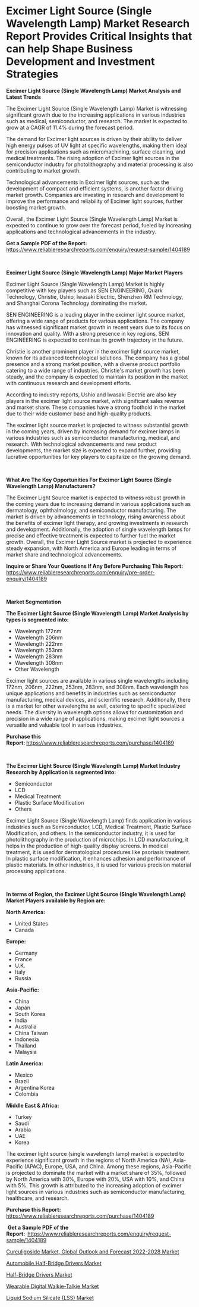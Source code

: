 <p><h1>Excimer Light Source (Single Wavelength Lamp) Market Research Report Provides Critical Insights that can help Shape Business Development and Investment Strategies</h1></p><p><strong>Excimer Light Source (Single Wavelength Lamp) Market Analysis and Latest Trends</strong></p>
<p><p>The Excimer Light Source (Single Wavelength Lamp) Market is witnessing significant growth due to the increasing applications in various industries such as medical, semiconductor, and research. The market is expected to grow at a CAGR of 11.4% during the forecast period. </p><p>The demand for Excimer light sources is driven by their ability to deliver high energy pulses of UV light at specific wavelengths, making them ideal for precision applications such as micromachining, surface cleaning, and medical treatments. The rising adoption of Excimer light sources in the semiconductor industry for photolithography and material processing is also contributing to market growth.</p><p>Technological advancements in Excimer light sources, such as the development of compact and efficient systems, is another factor driving market growth. Companies are investing in research and development to improve the performance and reliability of Excimer light sources, further boosting market growth.</p><p>Overall, the Excimer Light Source (Single Wavelength Lamp) Market is expected to continue to grow over the forecast period, fueled by increasing applications and technological advancements in the industry.</p></p>
<p><strong>Get a Sample PDF of the Report:&nbsp;</strong> <a href="https://www.reliableresearchreports.com/enquiry/request-sample/1404189">https://www.reliableresearchreports.com/enquiry/request-sample/1404189</a></p>
<p>&nbsp;</p>
<p><strong>Excimer Light Source (Single Wavelength Lamp) Major Market Players</strong></p>
<p><p>Excimer Light Source (Single Wavelength Lamp) Market is highly competitive with key players such as SEN ENGINEERING, Quark Technology, Christie, Ushio, Iwasaki Electric, Shenzhen RM Technology, and Shanghai Corona Technology dominating the market. </p><p>SEN ENGINEERING is a leading player in the excimer light source market, offering a wide range of products for various applications. The company has witnessed significant market growth in recent years due to its focus on innovation and quality. With a strong presence in key regions, SEN ENGINEERING is expected to continue its growth trajectory in the future.</p><p>Christie is another prominent player in the excimer light source market, known for its advanced technological solutions. The company has a global presence and a strong market position, with a diverse product portfolio catering to a wide range of industries. Christie's market growth has been steady, and the company is expected to maintain its position in the market with continuous research and development efforts.</p><p>According to industry reports, Ushio and Iwasaki Electric are also key players in the excimer light source market, with significant sales revenue and market share. These companies have a strong foothold in the market due to their wide customer base and high-quality products.</p><p>The excimer light source market is projected to witness substantial growth in the coming years, driven by increasing demand for excimer lamps in various industries such as semiconductor manufacturing, medical, and research. With technological advancements and new product developments, the market size is expected to expand further, providing lucrative opportunities for key players to capitalize on the growing demand.</p></p>
<p>&nbsp;</p>
<p><strong>What Are The Key Opportunities For Excimer Light Source (Single Wavelength Lamp) Manufacturers?</strong></p>
<p><p>The Excimer Light Source market is expected to witness robust growth in the coming years due to increasing demand in various applications such as dermatology, ophthalmology, and semiconductor manufacturing. The market is driven by advancements in technology, rising awareness about the benefits of excimer light therapy, and growing investments in research and development. Additionally, the adoption of single wavelength lamps for precise and effective treatment is expected to further fuel the market growth. Overall, the Excimer Light Source market is projected to experience steady expansion, with North America and Europe leading in terms of market share and technological advancements.</p></p>
<p><strong>Inquire or Share Your Questions If Any Before Purchasing This Report:</strong> <a href="https://www.reliableresearchreports.com/enquiry/pre-order-enquiry/1404189">https://www.reliableresearchreports.com/enquiry/pre-order-enquiry/1404189</a></p>
<p>&nbsp;</p>
<p><strong>Market Segmentation</strong></p>
<p><strong>The Excimer Light Source (Single Wavelength Lamp) Market Analysis by types is segmented into:</strong></p>
<p><ul><li>Wavelength 172nm</li><li>Wavelength 206nm</li><li>Wavelength 222nm</li><li>Wavelength 253nm</li><li>Wavelength 283nm</li><li>Wavelength 308nm</li><li>Other Wavelength</li></ul></p>
<p><p>Excimer light sources are available in various single wavelengths including 172nm, 206nm, 222nm, 253nm, 283nm, and 308nm. Each wavelength has unique applications and benefits in industries such as semiconductor manufacturing, medical devices, and scientific research. Additionally, there is a market for other wavelengths as well, catering to specific specialized needs. The diversity in wavelength options allows for customization and precision in a wide range of applications, making excimer light sources a versatile and valuable tool in various industries.</p></p>
<p><strong>Purchase this Report:&nbsp;</strong><a href="https://www.reliableresearchreports.com/purchase/1404189">https://www.reliableresearchreports.com/purchase/1404189</a></p>
<p>&nbsp;</p>
<p><strong>The Excimer Light Source (Single Wavelength Lamp) Market Industry Research by Application is segmented into:</strong></p>
<p><ul><li>Semiconductor</li><li>LCD</li><li>Medical Treatment</li><li>Plastic Surface Modification</li><li>Others</li></ul></p>
<p><p>Excimer Light Source (Single Wavelength Lamp) finds application in various industries such as Semiconductor, LCD, Medical Treatment, Plastic Surface Modification, and others. In the semiconductor industry, it is used for photolithography in the production of microchips. In LCD manufacturing, it helps in the production of high-quality display screens. In medical treatment, it is used for dermatological procedures like psoriasis treatment. In plastic surface modification, it enhances adhesion and performance of plastic materials. In other industries, it is used for various precision material processing applications.</p></p>
<p>&nbsp;</p>
<p><strong>In terms of Region, the Excimer Light Source (Single Wavelength Lamp) Market Players available by Region are:</strong></p>
<p>
    <p> <strong> North America: </strong>
        <ul>
            <li>United States</li>
            <li>Canada</li>
        </ul>
        </p> 
    <p> <strong> Europe: </strong>
        <ul>
            <li>Germany</li>
            <li>France</li>
            <li>U.K.</li>
            <li>Italy</li>
            <li>Russia</li>
        </ul>
        </p> 
    <p> <strong> Asia-Pacific: </strong>
        <ul>
            <li>China</li>
            <li>Japan</li>
            <li>South Korea</li>
            <li>India</li>
            <li>Australia</li>
            <li>China Taiwan</li>
            <li>Indonesia</li>
            <li>Thailand</li>
            <li>Malaysia</li>
        </ul>
        </p> 
    <p> <strong> Latin America: </strong>
        <ul>
            <li>Mexico</li>
            <li>Brazil</li>
            <li>Argentina Korea</li>
            <li>Colombia</li>
        </ul>
        </p> 
    <p> <strong> Middle East & Africa: </strong>
        <ul>
            <li>Turkey</li>
            <li>Saudi</li>
            <li>Arabia</li>
            <li>UAE</li>
            <li>Korea</li>
        </ul>
    </p>
    </p>
<p><p>The excimer light source (single wavelength lamp) market is expected to experience significant growth in the regions of North America (NA), Asia-Pacific (APAC), Europe, USA, and China. Among these regions, Asia-Pacific is projected to dominate the market with a market share of 35%, followed by North America with 30%, Europe with 20%, USA with 10%, and China with 5%. This growth is attributed to the increasing adoption of excimer light sources in various industries such as semiconductor manufacturing, healthcare, and research.</p></p>
<p><strong>Purchase this Report: </strong><a href="https://www.reliableresearchreports.com/purchase/1404189">https://www.reliableresearchreports.com/purchase/1404189</a></p>
<p>&nbsp;<strong>Get a Sample PDF of the Report:&nbsp;&nbsp;</strong><a href="https://www.reliableresearchreports.com/enquiry/request-sample/1404189">https://www.reliableresearchreports.com/enquiry/request-sample/1404189</a></p>
<p><strong></strong></p>
<p><p><a href="https://simplistic-meeting-7ee.notion.site/Curculigoside-Market-Global-Outlook-and-Forecast-2022-2028-Market-Research-Report-Provides-thorough-86925b88de464c4288145b1a8b80c30a">Curculigoside Market, Global Outlook and Forecast 2022-2028 Market</a></p><p><a href="https://github.com/yoshih12/Market-Research-Report-List-2/blob/main/automobile-half-bridge-drivers-market.md">Automobile Half-Bridge Drivers Market</a></p><p><a href="https://github.com/castoriffic/Market-Research-Report-List-3/blob/main/half-bridge-drivers-market.md">Half-Bridge Drivers Market</a></p><p><a href="https://view.publitas.com/reportprime-1/wearable-digital-walkie-talkie-market-challenges-opportunities-and-growth-drivers-and-major-market-players-forecasted-for-period-from-2024-2031/">Wearable Digital Walkie-Talkie Market</a></p><p><a href="https://issuu.com/reportprime-2/docs/liquid-sodium-silicate-lss-market-size-2030.pptx">Liquid Sodium Silicate (LSS) Market</a></p></p>